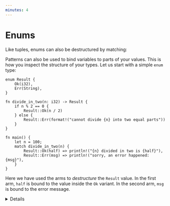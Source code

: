 ```yaml
---
minutes: 4
---
```


# Enums

Like tuples, enums can also be destructured by matching:

Patterns can also be used to bind variables to parts of your values. This is how
you inspect the structure of your types. Let us start with a simple `enum` type:

```rust,editable
enum Result {
    Ok(i32),
    Err(String),
}

fn divide_in_two(n: i32) -> Result {
    if n % 2 == 0 {
        Result::Ok(n / 2)
    } else {
        Result::Err(format!("cannot divide {n} into two equal parts"))
    }
}

fn main() {
    let n = 100;
    match divide_in_two(n) {
        Result::Ok(half) => println!("{n} divided in two is {half}"),
        Result::Err(msg) => println!("sorry, an error happened: {msg}"),
    }
}
```

Here we have used the arms to _destructure_ the `Result` value. In the first
arm, `half` is bound to the value inside the `Ok` variant. In the second arm,
`msg` is bound to the error message.

<details>

- The `if`/`else` expression is returning an enum that is later unpacked with a
  `match`.
- You can try adding a third variant to the enum definition and displaying the
  errors when running the code. Point out the places where your code is now
  inexhaustive and how the compiler tries to give you hints.
- The values in the enum variants can only be accessed after being pattern
  matched.
- Demonstrate what happens when the search is inexhaustive. Note the advantage
  the Rust compiler provides by confirming when all cases are handled.
- Demonstrate the syntax for a struct-style variant by adding one to the enum
  definition and the `match`. Point out how this is syntactically similar to
  matching on a struct.

</details>
